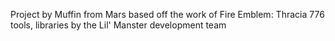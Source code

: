 Project by Muffin from Mars
based off the work of Fire Emblem: Thracia 776
tools, libraries by the Lil' Manster development team